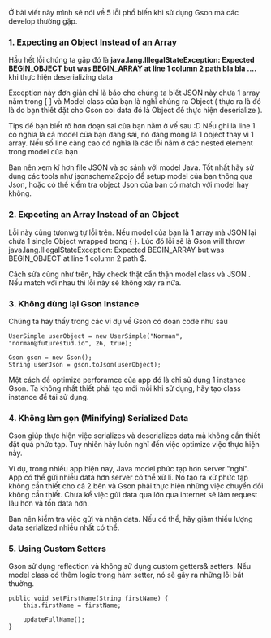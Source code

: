 Ở bài viết này mình sẽ nói về 5 lỗi phổ biến khi sử dụng Gson mà các develop thường gặp.

### 1. Expecting an Object Instead of an Array

Hầu hết lỗi chúng ta gặp đó là  **java.lang.IllegalStateException: Expected BEGIN_OBJECT but was BEGIN_ARRAY at line 1 column 2 path bla bla ....**  khi  thực hiện deserializing data

Exception này đơn giản chỉ là báo cho chúng ta biết JSON này chưa 1 array nằm trong [ ] và Model class của bạn là nghĩ chúng ra Object ( thực ra là đó là do bạn thiết đặt cho Gson coi data đó là Object để thực hiện deserialize ).

Tips để bạn biết rõ hơn đoạn sai của bạn nằm ở vế sau :D Nếu ghi là line 1 có nghĩa là cả model của bạn đang sai, nó đang mong là 1 object thay vì 1 array. Nếu số line càng cao có nghĩa là các lỗi nằm ở các nested element trong model của bạn

Bạn nên xem kĩ hơn file JSON và so sánh với model Java. Tốt nhất hãy sử dụng các tools như jsonschema2pojo để setup model của bạn thông qua Json, hoặc có thể kiểm tra object Json của bạn có match với model hay không.

### 2. Expecting an Array Instead of an Object

Lỗi này cũng tưonwg tự lỗi trên. Nếu model của bạn là 1 array mà JSON lại chứa 1 single Object wrapped trong { }. Lúc đó lỗi sẽ là Gson will throw java.lang.IllegalStateException: Expected BEGIN_ARRAY but was BEGIN_OBJECT at line 1 column 2 path $.

Cách sửa cũng như trên, hãy check thật cẩn thận model class và JSON . Nếu match với nhau thì lỗi này sẽ không xảy ra nữa.

### 3. Không dùng lại Gson Instance
Chúng ta hay thấy trong các ví dụ về Gson có đoạn code như sau

```
UserSimple userObject = new UserSimple("Norman", "norman@futurestud.io", 26, true);

Gson gson = new Gson();  
String userJson = gson.toJson(userObject);  
```

Một cách để optimize perforamce của app đó là chỉ sử dụng 1 instance Gson. Ta không nhất thiết phải tạo mới mỗi khi sử dụng, hãy tạo class instance để tái sử dụng.

### 4. Không làm gọn (Minifying) Serialized Data

Gson giúp thực hiện việc serializes và deserializes data mà không cần thiết đặt quá phức tạp. Tuy nhiên hãy luôn nghĩ đến việc optimize việc thực hiện này.

Ví dụ, trong nhiều app hiện nay, Java model phức tạp hơn server "nghĩ". App có thể gửi nhiều data hơn server có thể xử lí. Nó tạo ra xử phức tạp không cần thiết cho cả 2 bên và Gson phải thực hiện những việc chuyển đổi không cần thiết. Chưa kể việc gửi data qua lớn qua internet sẽ làm request lâu hơn và tốn data hơn.

Bạn nên kiểm tra việc gửi và nhận data. Nếu có thể, hãy giảm thiểu lượng data serialized nhiều nhất có thể.

### 5. Using Custom Setters

Gson sử dụng reflection và không sử dụng custom getters& setters. Nếu model class có thêm logic trong hàm setter, nó sẽ gây ra những lỗi bất thường.
```
public void setFirstName(String firstName) {  
    this.firstName = firstName;

    updateFullName();
}
```